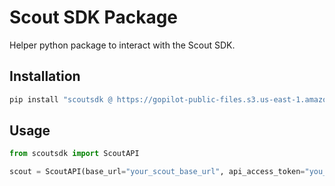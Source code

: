 # Scout SDK Package

Helper python package to interact with the Scout SDK.

## Installation

```bash
pip install "scoutsdk @ https://gopilot-public-files.s3.us-east-1.amazonaws.com/pkg-python/scoutsdk-0.1.31-py3-none-any.whl"
```

## Usage

```python
from scoutsdk import ScoutAPI

scout = ScoutAPI(base_url="your_scout_base_url", api_access_token="you_api_access_token")
```

